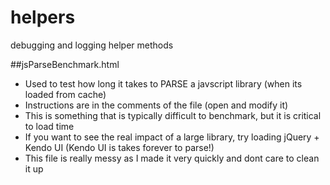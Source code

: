helpers
=======

debugging and logging helper methods

##jsParseBenchmark.html
- Used to test how long it takes to PARSE a javscript library (when its loaded from cache)
- Instructions are in the comments of the file (open and modify it)
- This is something that is typically difficult to benchmark, but it is critical to load time
- If you want to see the real impact of a large library, try loading jQuery + Kendo UI (Kendo UI is takes forever to parse!)
- This file is really messy as I made it very quickly and dont care to clean it up
